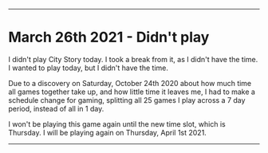 
***

# March 26th 2021 - Didn't play

I didn't play City Story today. I took a break from it, as I didn't have the time. I wanted to play today, but I didn't have the time.

Due to a discovery on Saturday, October 24th 2020 about how much time all games together take up, and how little time it leaves me, I had to make a schedule change for gaming, splitting all 25 games I play across a 7 day period, instead of all in 1 day.

I won't be playing this game again until the new time slot, which is Thursday. I will be playing again on Thursday, April 1st 2021.

***
